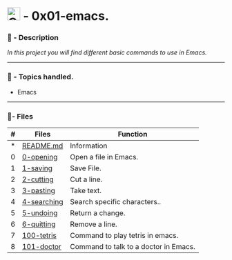 
# <img src="https://upload.wikimedia.org/wikipedia/commons/thumb/0/08/EmacsIcon.svg/1024px-EmacsIcon.svg.png"  alt="Git" width="30" height="30"> - 0x01-emacs.

### 📖 - Description

_In this project you will find different basic commands to use in Emacs._

---

### 📝 - Topics handled.

* Emacs

---

### :memo:- Files

#|Files|Function
---|---|---
*|[README.md](./README.md)| Information
0|[0-opening](./0-opening)| Open a file in Emacs.
1|[1-saving](./1-saving)| Save File.
2|[2-cutting](./2-cutting)| Cut a line.
3|[3-pasting](./3-pasting)| Take text.
4|[4-searching](./4-searching)| Search specific characters..
5|[5-undoing](./5-undoing)| Return a change.
6|[6-quitting](./6-quitting)| Remove a line.
7|[100-tetris](./100-tetris)| Command to play tetris in emacs.
8|[101-doctor](./101-doctor)| Command to talk to a doctor in Emacs.
